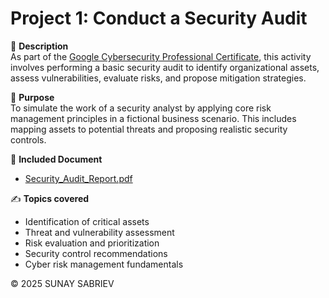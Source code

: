 # Project 1: Conduct a Security Audit

📌 **Description**  
As part of the [Google Cybersecurity Professional Certificate](w), this activity involves performing a basic security audit to identify organizational assets, assess vulnerabilities, evaluate risks, and propose mitigation strategies.

💼 **Purpose**  
To simulate the work of a security analyst by applying core risk management principles in a fictional business scenario. This includes mapping assets to potential threats and proposing realistic security controls.

📄 **Included Document**  
- [Security_Audit_Report.pdf](./Security_Audit_Report.pdf)

✍️ **Topics covered**  
- Identification of critical assets  
- Threat and vulnerability assessment  
- Risk evaluation and prioritization  
- Security control recommendations  
- Cyber risk management fundamentals

© 2025 SUNAY SABRIEV

